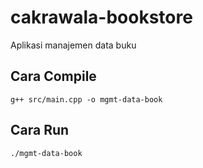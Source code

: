 # cakrawala-bookstore
Aplikasi manajemen data buku
## Cara Compile
```
g++ src/main.cpp -o mgmt-data-book
```
## Cara Run
```
./mgmt-data-book
```
